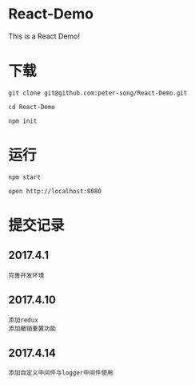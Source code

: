 # React-Demo
This is a React Demo!

# 下载

````
git clone git@github.com:peter-song/React-Demo.git

cd React-Demo

npm init
````

# 运行

````
npm start

open http://localhost:8080
````

# 提交记录

## 2017.4.1

```
完善开发环境
```

## 2017.4.10

```
添加redux
添加撤销重置功能
```

## 2017.4.14

```
添加自定义中间件与logger中间件使用
```